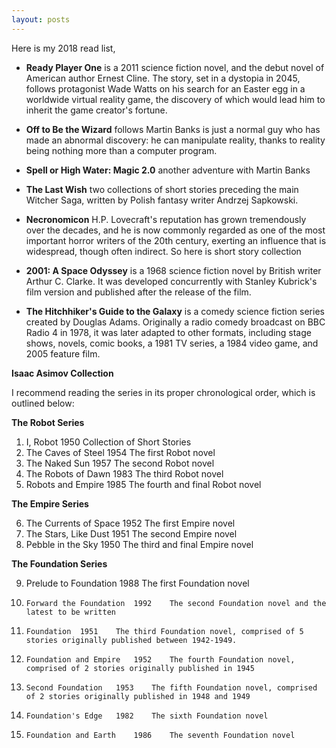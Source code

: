 ```yaml
---
layout: posts
---
```


Here is my 2018 read list,

+ **Ready Player One** is a 2011 science fiction novel, and the debut novel of American author Ernest Cline. The story, set in a dystopia in 2045, follows protagonist Wade Watts on his search for an Easter egg in a worldwide virtual reality game, the discovery of which would lead him to inherit the game creator's fortune.

+ **Off to Be the Wizard** follows Martin Banks is just a normal guy who has made an abnormal discovery: he can manipulate reality, thanks to reality being nothing more than a computer program.

+ **Spell or High Water: Magic 2.0** another adventure with Martin Banks

+ **The Last Wish** two collections of short stories preceding the main Witcher Saga, written by Polish fantasy writer Andrzej Sapkowski.

+ **Necronomicon** H.P. Lovecraft's reputation has grown tremendously over the decades, and he is now commonly regarded as one of the most important horror writers of the 20th century, exerting an influence that is widespread, though often indirect. So here is short story collection

+ **2001: A Space Odyssey** is a 1968 science fiction novel by British writer Arthur C. Clarke. It was developed concurrently with Stanley Kubrick's film version and published after the release of the film.

+ **The Hitchhiker's Guide to the Galaxy** is a comedy science fiction series created by Douglas Adams. Originally a radio comedy broadcast on BBC Radio 4 in 1978, it was later adapted to other formats, including stage shows, novels, comic books, a 1981 TV series, a 1984 video game, and 2005 feature film.

**Isaac Asimov Collection**

I recommend reading the series in its proper chronological order, which is outlined below:

**The Robot Series**

1. 	I, Robot 	1950 	Collection of Short Stories
2. 	The Caves of Steel 	1954 	The first Robot novel
3. 	The Naked Sun 	1957 	The second Robot novel
4. 	The Robots of Dawn 	1983 	The third Robot novel
5. 	Robots and Empire 	1985 	The fourth and final Robot novel

**The Empire Series**

6. 	The Currents of Space 	1952 	The first Empire novel
7. 	The Stars, Like Dust 	1951 	The second Empire novel
8. 	Pebble in the Sky 	1950 	The third and final Empire novel

**The Foundation Series**

9. 	Prelude to Foundation 	1988 	The first Foundation novel
10. 	Forward the Foundation 	1992 	The second Foundation novel and the latest to be written
11. 	Foundation 	1951 	The third Foundation novel, comprised of 5 stories originally published between 1942-1949.
12. 	Foundation and Empire 	1952 	The fourth Foundation novel, comprised of 2 stories originally published in 1945
13. 	Second Foundation 	1953 	The fifth Foundation novel, comprised of 2 stories originally published in 1948 and 1949
14. 	Foundation's Edge 	1982 	The sixth Foundation novel
15. 	Foundation and Earth 	1986 	The seventh Foundation novel
